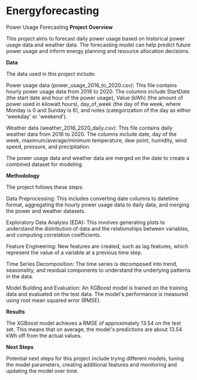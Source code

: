 # Energyforecasting
Power Usage Forecasting
**Project Overview**

This project aims to forecast daily power usage based on historical power usage data and weather data. The forecasting model can help predict future power usage and inform energy planning and resource allocation decisions.

**Data**

The data used in this project include:

Power usage data (power_usage_2016_to_2020.csv): This file contains hourly power usage data from 2016 to 2020. The columns include StartDate (the start date and hour of the power usage), Value (kWh) (the amount of power used in kilowatt hours), day_of_week (the day of the week, where Monday is 0 and Sunday is 6), and notes (categorization of the day as either 'weekday' or 'weekend').

Weather data (weather_2016_2020_daily.csv): This file contains daily weather data from 2016 to 2020. The columns include date, day of the week, maximum/average/minimum temperature, dew point, humidity, wind speed, pressure, and precipitation.

The power usage data and weather data are merged on the date to create a combined dataset for modeling.

**Methodology**

The project follows these steps:

Data Preprocessing: This includes converting date columns to datetime format, aggregating the hourly power usage data to daily data, and merging the power and weather datasets.

Exploratory Data Analysis (EDA): This involves generating plots to understand the distribution of data and the relationships between variables, and computing correlation coefficients.

Feature Engineering: New features are created, such as lag features, which represent the value of a variable at a previous time step.

Time Series Decomposition: The time series is decomposed into trend, seasonality, and residual components to understand the underlying patterns in the data.

Model Building and Evaluation: An XGBoost model is trained on the training data and evaluated on the test data. The model's performance is measured using root mean squared error (RMSE).

**Results**

The XGBoost model achieves a RMSE of approximately 13.54 on the test set. This means that on average, the model's predictions are about 13.54 kWh off from the actual values.

**Next Steps**

Potential next steps for this project include trying different models, tuning the model parameters, creating additional features and monitoring and updating the model over time.
